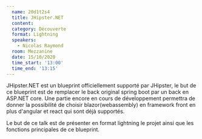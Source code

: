 ```yaml
---
  name: 20d1t2s4
  title: JHipster.NET
  content:
  category: Découverte
  format: Lightning
  speakers: 
    - Nicolas Raymond
  room: Mezzanine
  date: 15/10/2020
  time_start: '13:00'
  time_end: '13:15'
---
```

JHipster.NET est un blueprint officiellement supporté par JHipster, le but de ce blueprint est de remplacer le back original spring boot par un back en ASP.NET core. Une partie encore en cours de développement permettra de donner la possibilité de choisir blazor(webassembly) en framework front en plus d'angular et react qui sont déjà supportés.

Le but de ce talk est de présenter en format lightning le projet ainsi que les fonctions principales de ce blueprint.

